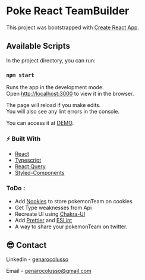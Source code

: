 # Poke React TeamBuilder

This project was bootstrapped with [Create React App](https://github.com/facebook/create-react-app).

## Available Scripts

In the project directory, you can run:

### `npm start`

Runs the app in the development mode.\
Open [http://localhost:3000](http://localhost:3000) to view it in the browser.

The page will reload if you make edits.\
You will also see any lint errors in the console.
 
 
 You can access it at [DEMO](https://pokereactapp.vercel.app/). 
 
 ### ⚡️ Built With

- [React](https://reactjs.org/)
- [Typescript](https://www.typescriptlang.org/)     
- [React Query](https://react-query.tanstack.com/)
- [Styled-Components](https://styled-components.com/)

### ToDo :
 
- Add [Nookies](https://github.com/maticzav/nookies) to store pokemonTeam on cookies
- Get Type weaknesses from Api   
- Recreate UI using [Chakra-UI](https://chakra-ui.com/) 
- Add [Prettier](https://prettier.io/) and [ESLint](https://eslint.org/)
- A way to share your pokemonTeam on twitter.
 
## 😎 Contact

Linkedin - [genarocolusso](https://www.linkedin.com/in/genarocolusso/)

Email - [genarocolusso@gmail.com](mailto:genarocolusso@gmail.com)
